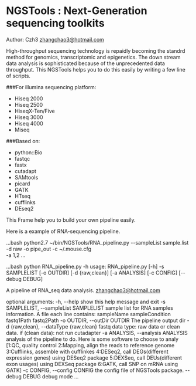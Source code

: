 #  NGSTools : Next-Generation sequencing toolkits

Author: Czh3 <zhangchao3@hotmail.com>

  High-throughput sequencing technology is repaidly becoming the standrd method for genomics, transcriptomic and epigenetics. The down stream data analysis is sophisticated because of the unprecedented data throughput. This NGSTools helps you to do this easily by writing a few line of scripts.

###For illumina sequencing platform:
* Hiseq 2000
* Hiseq 2500
* HiseqX-Ten/Five
* Hiseq 3000
* Hiseq 4000
* Miseq

###Based on:
* python::Bio
* fastqc
* fastx
* cutadapt
* SAMtools
* picard
* GATK
* HTseq
* cufflinks
* DEseq2


This Frame help you to build your own pipeline easily.

Here is a example of RNA-sequencing pipeline.

...bash
python2.7 ~/bin/NGSTools/RNA_pipeline.py --sampleList sample.list\
	-d raw  -o pipe_out -c ~/.mouse.cfg\
	-a 1,2
...

...bash
python RNA_pipeline.py -h
usage: RNA_pipeline.py [-h] -s SAMPLELIST [-o OUTDIR] [-d {raw,clean}]
                       [-a ANALYSIS] [-c CONFIG] [--debug DEBUG]

A pipeline of RNA_seq data analysis. <zhangchao3@hotmail.com>

optional arguments:
  -h, --help            show this help message and exit
  -s SAMPLELIST, --sampleList SAMPLELIST
                        sample list for RNA samples information.
                         A file each line contains:
                        sampleName	sampleCondition	fastq1Path	fastq2Path
  -o OUTDIR, --outDir OUTDIR
                        The pipeline output dir
  -d {raw,clean}, --dataType {raw,clean}
                        fastq data type:
                        raw data or clean data.
                         if (clean data): not run cutadapter
  -a ANALYSIS, --analysis ANALYSIS
                        analysis of the pipeline to do.
                        Here is some software to choose to analy
                        [1:QC, quality control
                         2:Mapping, align the reads to reference genome
                         3:Cufflinks, assemble with cufflinkes 4:DESeq2, call DEGs(different expression genes) using DESeq2 package
                         5:DEXSeq, call DEUs(different exon usages) using DEXSeq package
                         6:GATK, call SNP on mRNA using GATK]
  -c CONFIG, --config CONFIG
                        the config file of NGSTools package.
  --debug DEBUG         debug mode
...


